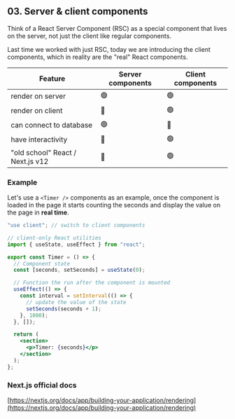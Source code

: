 ## 03. Server & client components

Think of a React Server Component (RSC) as a special component that lives on the server, not just the client like regular components.

Last time we worked with just RSC, today we are introducing the client components, which in reality are the "real" React components.

| Feature                          | Server components | Client components |
| -------------------------------- | ----------------- | ----------------- |
| render on server                 | 🟢                | 🟢                |
| render on client                 | 🔴                | 🟢                |
| can connect to database          | 🟢                | 🔴                |
| have interactivity               | 🔴                | 🟢                |
| "old school" React / Next.js v12 | 🔴                | 🟢                |

### Example

Let's use a `<Timer />` components as an example, once the component is loaded in the page it starts counting the seconds and display the value on the page in **real time**.

```jsx
"use client"; // switch to client components

// client-only React utilities
import { useState, useEffect } from "react";

export const Timer = () => {
  // Component state
  const [seconds, setSeconds] = useState(0);

  // Function the run after the component is mounted
  useEffect(() => {
    const interval = setInterval(() => {
      // update the value of the state
      setSeconds(seconds + 1);
    }, 1000);
  }, []);

  return (
    <section>
      <p>Timer: {seconds}</p>
    </section>
  );
};
```

### Next.js official docs

[https://nextjs.org/docs/app/building-your-application/rendering](https://nextjs.org/docs/app/building-your-application/rendering)
